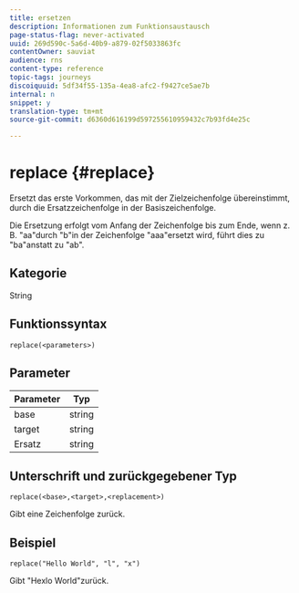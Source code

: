 ```yaml
---
title: ersetzen
description: Informationen zum Funktionsaustausch
page-status-flag: never-activated
uuid: 269d590c-5a6d-40b9-a879-02f5033863fc
contentOwner: sauviat
audience: rns
content-type: reference
topic-tags: journeys
discoiquuid: 5df34f55-135a-4ea8-afc2-f9427ce5ae7b
internal: n
snippet: y
translation-type: tm+mt
source-git-commit: d6360d616199d597255610959432c7b93fd4e25c

---
```



# replace {#replace}

Ersetzt das erste Vorkommen, das mit der Zielzeichenfolge übereinstimmt, durch die Ersatzzeichenfolge in der Basiszeichenfolge.

Die Ersetzung erfolgt vom Anfang der Zeichenfolge bis zum Ende, wenn z. B. &quot;aa&quot;durch &quot;b&quot;in der Zeichenfolge &quot;aaa&quot;ersetzt wird, führt dies zu &quot;ba&quot;anstatt zu &quot;ab&quot;.

## Kategorie

String

## Funktionssyntax

`replace(<parameters>)`

## Parameter

| Parameter | Typ |
|-----------|--------------|
| base | string |
| target | string |
| Ersatz | string |

## Unterschrift und zurückgegebener Typ

`replace(<base>,<target>,<replacement>)`

Gibt eine Zeichenfolge zurück.

## Beispiel

`replace("Hello World", "l", "x")`

Gibt &quot;Hexlo World&quot;zurück.
